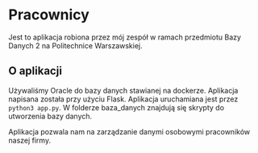 # Pracownicy
Jest to aplikacja robiona przez mój zespół w ramach przedmiotu Bazy Danych 2 na Politechnice Warszawskiej.


## O aplikacji

Używaliśmy Oracle do bazy danych stawianej na dockerze. Aplikacja napisana została przy użyciu Flask.
Aplikacja uruchamiana jest przez `python3 app.py`.
W folderze baza_danych znajdują się skrypty do utworzenia bazy danych.

Aplikacja pozwala nam na zarządzanie danymi osobowymi pracowników naszej firmy.

